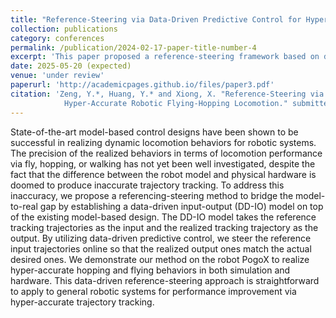 ```yaml
---
title: "Reference-Steering via Data-Driven Predictive Control for Hyper-Accurate Robotic Flying-Hopping Locomotion"
collection: publications
category: conferences
permalink: /publication/2024-02-17-paper-title-number-4
excerpt: 'This paper proposed a reference-steering framework based on data driven predictive control that can account for model mismatch and enhance trajectory tracking performance based on previous input-output trajectories'
date: 2025-05-20 (expected)
venue: 'under review'
paperurl: 'http://academicpages.github.io/files/paper3.pdf'
citation: 'Zeng, Y.*, Huang, Y.* and Xiong, X. "Reference-Steering via Data-Driven Predictive Control for
            Hyper-Accurate Robotic Flying-Hopping Locomotion." submitted to IEEE International Conference on Robotics and Automation, 2024. (* Denotes equal contribution)'
---
```


State-of-the-art model-based control designs have been shown to be successful in realizing dynamic locomotion behaviors for robotic systems. The precision of the realized behaviors in terms of locomotion performance via fly, hopping, or walking has not yet been well investigated, despite the fact that the difference between the robot model and physical hardware is doomed to produce inaccurate trajectory tracking. To address this inaccuracy, we propose a referencing-steering method to bridge the model-to-real gap by establishing a data-driven input-output (DD-IO) model on top of the existing model-based design. The DD-IO model takes the reference tracking trajectories as the input and the realized tracking trajectory as the output. By utilizing data-driven predictive control, we steer the reference input trajectories online so that the realized output ones match the actual desired ones. We demonstrate our method on the robot PogoX to realize hyper-accurate hopping and flying behaviors in both simulation and hardware. This data-driven reference-steering approach is straightforward to apply to general robotic systems for performance improvement via hyper-accurate trajectory tracking.  
